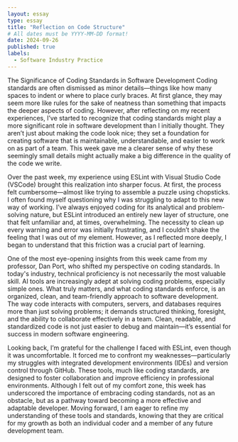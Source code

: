 ```yaml
---
layout: essay
type: essay
title: "Reflection on Code Structure"
# All dates must be YYYY-MM-DD format!
date: 2024-09-26
published: true
labels:
  - Software Industry Practice
---
```


The Significance of Coding Standards in Software Development
Coding standards are often dismissed as minor details—things like how many spaces to indent or where to place curly braces. At first glance, they may seem more like rules for the sake of neatness than something that impacts the deeper aspects of coding. However, after reflecting on my recent experiences, I’ve started to recognize that coding standards might play a more significant role in software development than I initially thought. They aren’t just about making the code look nice; they set a foundation for creating software that is maintainable, understandable, and easier to work on as part of a team. This week gave me a clearer sense of why these seemingly small details might actually make a big difference in the quality of the code we write.

Over the past week, my experience using ESLint with Visual Studio Code (VSCode) brought this realization into sharper focus. At first, the process felt cumbersome—almost like trying to assemble a puzzle using chopsticks. I often found myself questioning why I was struggling to adapt to this new way of working. I’ve always enjoyed coding for its analytical and problem-solving nature, but ESLint introduced an entirely new layer of structure, one that felt unfamiliar and, at times, overwhelming. The necessity to clean up every warning and error was initially frustrating, and I couldn’t shake the feeling that I was out of my element. However, as I reflected more deeply, I began to understand that this friction was a crucial part of learning.

One of the most eye-opening insights from this week came from my professor, Dan Port, who shifted my perspective on coding standards. In today's industry, technical proficiency is not necessarily the most valuable skill. AI tools are increasingly adept at solving coding problems, especially simple ones. What truly matters, and what coding standards enforce, is an organized, clean, and team-friendly approach to software development. The way code interacts with computers, servers, and databases requires more than just solving problems; it demands structured thinking, foresight, and the ability to collaborate effectively in a team. Clean, readable, and standardized code is not just easier to debug and maintain—it’s essential for success in modern software engineering.

Looking back, I’m grateful for the challenge I faced with ESLint, even though it was uncomfortable. It forced me to confront my weaknesses—particularly my struggles with integrated development environments (IDEs) and version control through GitHub. These tools, much like coding standards, are designed to foster collaboration and improve efficiency in professional environments. Although I felt out of my comfort zone, this week has underscored the importance of embracing coding standards, not as an obstacle, but as a pathway toward becoming a more effective and adaptable developer. Moving forward, I am eager to refine my understanding of these tools and standards, knowing that they are critical for my growth as both an individual coder and a member of any future development team.

